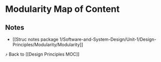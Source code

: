 # Modularity Map of Content


## Notes
- [[Struc notes package 1/Software-and-System-Design/Unit-1/Design-Principles/Modularity/Modularity]]

⤴️ Back to [[Design Principles MOC]]